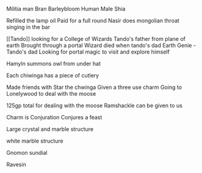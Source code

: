 
Militia man
Bran Barleybloom
Human Male
Shia



Refilled the lamp oil
Paid for a full round
Nasir does mongolian throat singing in the bar

[[Tando]] looking for a College of Wizards
Tando's father from plane of earth
Brought through a portal
Wizard died when tando's dad
Earth Genie - Tando's dad
Looking for portal magic to visit and explore himself

Hamyln summons owl from under hat

Each chiwinga has a piece of cutlery


Made friends with Star the chwinga
Given a three use charm
Going to Lonelywood to deal with the moose

125gp total for dealing with the moose
Ramshackle can be given to us

Charm is Conjuration
Conjures a feast

Large crystal and marble structure

white marble structure 

Gnomon sundial

Ravesin




